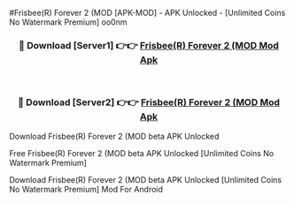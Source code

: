 #Frisbee(R) Forever 2 (MOD [APK-MOD] - APK Unlocked - [Unlimited Coins No Watermark Premium] oo0nm



<div align="center">

<h3>🔴 Download [Server1] 👉👉 <a href="https://momento.my/?title=Frisbee(R)_Forever_2_(MOD">Frisbee(R) Forever 2 (MOD Mod Apk</a></h3><br>

<h3>🔴 Download [Server2] 👉👉 <a href="https://momento.my/?title=Frisbee(R)_Forever_2_(MOD">Frisbee(R) Forever 2 (MOD Mod Apk</a></h3>
</div>



Download Frisbee(R) Forever 2 (MOD beta APK Unlocked

Free Frisbee(R) Forever 2 (MOD beta APK Unlocked [Unlimited Coins No Watermark Premium]

Download Frisbee(R) Forever 2 (MOD beta APK Unlocked [Unlimited Coins No Watermark Premium] Mod For Android
